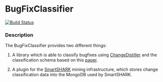 # BugFixClassifier
[![Build Status](https://travis-ci.org/ftrautsch/BugFixClassifier.svg?branch=master)](https://travis-ci.org/ftrautsch/BugFixClassifier)

### Description 
The BugFixClassifier provides two different things: 

1) A library which is able to classify bugfixes using 
[ChangeDistiller](https://github.com/ftrautsch/tools-changedistiller) and the classification schema based
on this [paper](https://www.sciencedirect.com/science/article/pii/S0950584917301313).

2) A plugin for the [SmartSHARK](http://github.com/smartshark/) mining infrastructure, which stores change 
classification data into the MongoDB used by SmartSHARK. 